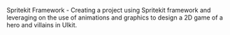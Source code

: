 Spritekit Framework - Creating a project using Spritekit framework and leveraging on the use of animations and graphics to design a 2D game of a hero and villains in UIkit. 